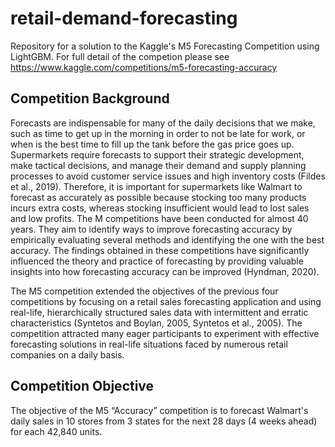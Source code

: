 # retail-demand-forecasting
Repository for a solution to the Kaggle's M5 Forecasting Competition using LightGBM. For full detail of the competion please see https://www.kaggle.com/competitions/m5-forecasting-accuracy

## Competition Background

  Forecasts are indispensable for many of the daily decisions that we make, such as time to get up in the morning in order to not be late for work, or when is the best time to fill up the tank before the gas price goes up. Supermarkets require forecasts to support their strategic development, make tactical decisions, and manage their demand and supply planning processes to avoid customer service issues and high inventory costs (Fildes et al., 2019). Therefore, it is important for supermarkets like Walmart to forecast as accurately as possible because stocking too many products incurs extra costs, whereas stocking insufficient would lead to lost sales and low profits. The M competitions have been conducted for almost 40 years. They aim to identify ways to improve forecasting accuracy by empirically evaluating several methods and identifying the one with the best accuracy. The findings obtained in these competitions have significantly influenced the theory and practice of forecasting by providing valuable insights into how forecasting accuracy can be improved (Hyndman, 2020).
 
  The M5 competition extended the objectives of the previous four competitions by focusing on a retail sales forecasting application and using real-life, hierarchically structured sales data with intermittent and erratic characteristics (Syntetos and Boylan, 2005, Syntetos et al., 2005). The competition attracted many eager participants to experiment with effective forecasting solutions in real-life situations faced by numerous retail companies on a daily basis. 

## Competition Objective
  The objective of the M5 “Accuracy” competition is to forecast Walmart's daily sales in 10 stores from 3 states for the next 28 days (4 weeks ahead) for each 42,840 units. 
